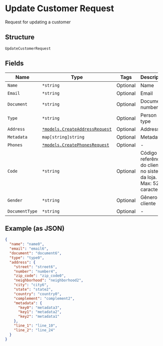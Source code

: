 
# Update Customer Request

Request for updating a customer

## Structure

`UpdateCustomerRequest`

## Fields

| Name | Type | Tags | Description |
|  --- | --- | --- | --- |
| `Name` | `*string` | Optional | Name |
| `Email` | `*string` | Optional | Email |
| `Document` | `*string` | Optional | Document number |
| `Type` | `*string` | Optional | Person type |
| `Address` | [`*models.CreateAddressRequest`](../../doc/models/create-address-request.md) | Optional | Address |
| `Metadata` | `map[string]string` | Optional | Metadata |
| `Phones` | [`*models.CreatePhonesRequest`](../../doc/models/create-phones-request.md) | Optional | - |
| `Code` | `*string` | Optional | Código de referência do cliente no sistema da loja. Max: 52 caracteres |
| `Gender` | `*string` | Optional | Gênero do cliente |
| `DocumentType` | `*string` | Optional | - |

## Example (as JSON)

```json
{
  "name": "name0",
  "email": "email6",
  "document": "document6",
  "type": "type0",
  "address": {
    "street": "street6",
    "number": "number4",
    "zip_code": "zip_code0",
    "neighborhood": "neighborhood2",
    "city": "city6",
    "state": "state2",
    "country": "country0",
    "complement": "complement2",
    "metadata": {
      "key0": "metadata3",
      "key1": "metadata2",
      "key2": "metadata1"
    },
    "line_1": "line_10",
    "line_2": "line_24"
  }
}
```

